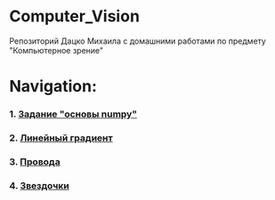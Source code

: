 # Computer_Vision
Репозиторий Дацко Михаила с домашними работами по предмету "Компьютерное зрение"

# Navigation:
### 1. [Задание "основы numpy"](./numpy_task) 

### 2. [Линейный градиент](./gradient) 

### 3. [Провода](./wires) 

### 4. [Звездочки](./stars) 
